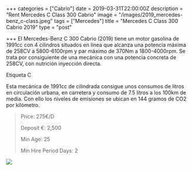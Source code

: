 +++
categories = ["Cabrio"]
date = 2019-03-31T22:00:00Z
description = "Rent Mercedes C Class 300 Cabrio"
image = "/images/2019_mercedes-benz_c-class.jpeg"
tags = ["Mercedes"]
title = "Mercedes C Class 300 Cabrio 2019"
type = "post"

+++
El Mercedes-Benz C 300 Cabrio (2019) tiene un motor gasolina de 1991cc con 4 cilindros situados en línea que alcanza una potencia máxima de 258CV a 5800-6100rpm y par máximo de 370Nm a 1800-4000rpm. Se trata por consiguiente de una mecánica con una potencia concreta de 258CV, con nutrición inyección directa. 

Etiqueta C

Esta mecánica de 1991cc de cilindrada consigue unos consumos de litros en circulación urbana, en carretera y consumo de 7.5 litros a los 100km de media. Con ello los niveles de emisiones se ubican en 144 gramos de CO2 por kilómetro.

> Price: 275€/D
>
> Deposit €: 2,500
>
> Min Age: 25
>
> Min Hire Period Days: 2

[![](/images/boton.png)](https://supercarmarbella.com/contact/ "Book")
